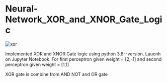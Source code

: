 # Neural-Network_XOR_and_XNOR_Gate_Logic

![xor](https://user-images.githubusercontent.com/71406168/93711058-39577600-fb75-11ea-94ed-43a907fb3a77.jpg)

Implemented XOR and XNOR Gate logic using python 3.8--version.
Laucnh on Jupyter Notebook.
For first perceptron given weight = [2,-1] and
second perceptron given weight = [1,1]

XOR gate is combine from AND NOT and OR gate
